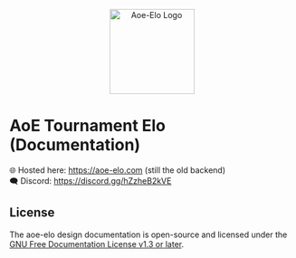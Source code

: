 <p align="center"><a href="https://aoe-elo.com/" target="_blank"><img src="https://media.githubusercontent.com/media/aoe-elo/docs/main/assets/logo-light-300.png" width="150" alt="Aoe-Elo Logo"></a></p>

# AoE Tournament Elo (Documentation)

🌐 Hosted here: <https://aoe-elo.com> (still the old backend)\
🗨 Discord: <https://discord.gg/hZzheB2kVE>

## License

The aoe-elo design documentation is open-source and licensed under the
[GNU Free Documentation License v1.3 or later](./LICENSE).
